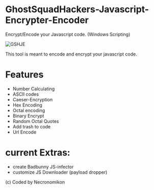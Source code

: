 
# GhostSquadHackers-Javascript-Encrypter-Encoder
Encrypt/Encode your Javascript code. (Windows Scripting)

![GSHJE](https://user-images.githubusercontent.com/51238001/59324548-dff46c00-8cce-11e9-8151-1562bdfe5b82.PNG)

This tool is meant to encode and encrypt your javascript code.

# Features 
- Number Calculating
- ASCII codes
- Caeser-Encryption
- Hex Encoding
- Octal encoding
- Binary Encrypt
- Random Octal Quotes
- Add trash to code
- Url Encode

# current Extras:
- create Badbunny JS-infector
- customize JS Downloader (payload dropper)

(c) Coded by Necronomikon
